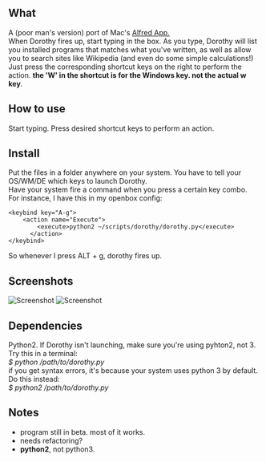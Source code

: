 ## What
A (poor man's version) port of Mac's [Alfred App.](http://http://www.alfredapp.com/)  
When Dorothy fires up, start typing in the box. 
As you type, Dorothy will list you installed programs that matches what you've written, as well as allow you to search sites like Wikipedia (and even do some simple calculations!)  
Just press the corresponding shortcut keys on the right to perform the action. 
__the 'W' in the shortcut is for the Windows key. not the actual w key__.

## How to use
Start typing. Press desired shortcut keys to perform an action.  

## Install
Put the files in a folder anywhere on your system. 
You have to tell your OS/WM/DE which keys to launch Dorothy.  
Have your system fire a command when you press a certain key combo.  
For instance, I have this in my openbox config:

    <keybind key="A-g">
        <action name="Execute">
            <execute>python2 ~/scripts/dorothy/dorothy.py</execute>
          </action>
    </keybind>



So whenever I press ALT + g, dorothy fires up.


## Screenshots
![Screenshot](http://i.imgur.com/FOXqB.jpg)
![Screenshot](http://i.imgur.com/UPe3c.jpg)

## Dependencies
Python2. If Dorothy isn't launching, make sure you're using pyhton2, not 3.  
Try this in a terminal:  
*$ python /path/to/dorothy.py*  
if you get syntax errors, it's because your system uses python 3 by default. Do this instead:  
*$ python2 /path/to/dorothy.py*


## Notes
* program still in beta. most of it works.
* needs refactoring?
* __python2__, not python3.






   
